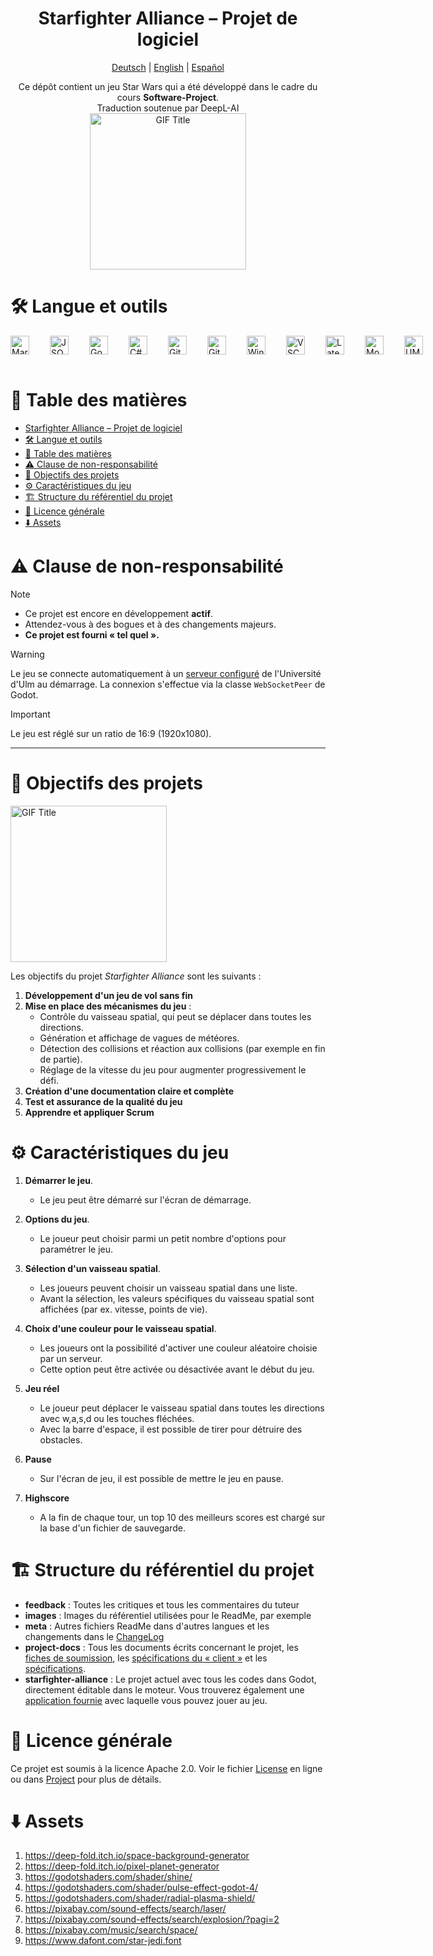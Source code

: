 <div align="center">

 # Starfighter Alliance – Projet de logiciel

<p align="center">
  <a href="../../README.md">Deutsch</a> | 
  <a href="README_EN.md">English</a> | 
  <a href="README_ES.md">Español</a>
</p>

Ce dépôt contient un jeu Star Wars qui a été développé dans le cadre du cours **Software-Project**.  
Traduction soutenue par DeepL-AI  
<img src="https://media.giphy.com/media/l2JeeNKZe8cAUkVIk/giphy.gif" alt="GIF Title" width="250">
</div>

# 🛠️ Langue et outils
<div style="display: flex; flex-direction: row; gap: 20px;">
<a href="https://daringfireball.net/projects/markdown/" target="_blank">
  <img align="left" alt="Markdown" width="30px" style="padding-right:10px;" src="https://cdn.jsdelivr.net/gh/devicons/devicon@latest/icons/markdown/markdown-original.svg" />
</a>
<a href="https://www.json.org/json-en.html" target="_blank">
  <img align="left" alt="JSON" width="30px" style="padding-right:10px;" src="https://cdn.jsdelivr.net/gh/devicons/devicon@latest/icons/json/json-original.svg" />
</a>
<a href="https://godotengine.org/" target="_blank">
  <img align="left" alt="Godot" width="30px" style="padding-right:10px;" src="https://cdn.jsdelivr.net/gh/devicons/devicon@latest/icons/godot/godot-original.svg" />
</a>
<a href="https://learn.microsoft.com/en-us/dotnet/csharp/" target="_blank">
  <img align="left" alt="C#" width="30px" style="padding-right:10px;" src="https://cdn.jsdelivr.net/gh/devicons/devicon@latest/icons/csharp/csharp-original.svg" />
</a>
<a href="https://git-scm.com/" target="_blank">
  <img align="left" alt="Git" width="30px" style="padding-right:10px;" src="https://cdn.jsdelivr.net/gh/devicons/devicon@latest/icons/git/git-original.svg" />
</a>
<a href="https://about.gitlab.com/" target="_blank">
  <img align="left" alt="GitLab" width="30px" style="padding-right:10px;" src="https://cdn.jsdelivr.net/gh/devicons/devicon@latest/icons/gitlab/gitlab-original.svg" />
</a>
<a href="https://www.microsoft.com/en-us/windows/" target="_blank">
  <img align="left" alt="Windows" width="30px" style="padding-right:10px;" src="https://cdn.jsdelivr.net/gh/devicons/devicon@latest/icons/windows11/windows11-original.svg" />
</a>
<a href="https://code.visualstudio.com/" target="_blank">
  <img align="left" alt="VSCode" width="30px" style="padding-right:10px;" src="https://cdn.jsdelivr.net/gh/devicons/devicon@latest/icons/vscode/vscode-original.svg" />
</a>
<a href="https://www.latex-project.org/" target="_blank">
  <img align="left" alt="Latex" width="30px" style="padding-right:10px;" src="https://cdn.jsdelivr.net/gh/devicons/devicon@latest/icons/latex/latex-original.svg" />
</a>
<a href="https://moodle.uni-ulm.de/course/view.php?id=54123" target="_blank">
  <img align="left" alt="Moodle" width="30px" style="padding-right:10px;" src="https://cdn.jsdelivr.net/gh/devicons/devicon@latest/icons/moodle/moodle-original.svg" />
</a>
<a href="https://www.uml-diagrams.org/" target="_blank">
  <img align="left" alt="UML" width="30px" style="padding-right:10px;" src="https://cdn.jsdelivr.net/gh/devicons/devicon@latest/icons/unifiedmodelinglanguage/unifiedmodelinglanguage-original.svg" />
</a>

</div>
<br />

# 📖 Table des matières

- [Starfighter Alliance – Projet de logiciel](#starfighter-alliance--projet-de-logiciel)
- [🛠️ Langue et outils](#️-langue-et-outils)
- [📖 Table des matières](#-table-des-matières)
- [⚠️ Clause de non-responsabilité](#️-clause-de-non-responsabilité)
- [🎯 Objectifs des projets](#-objectifs-des-projets)
- [⚙️ Caractéristiques du jeu](#️-caractéristiques-du-jeu)
- [🏗️ Structure du référentiel du projet](#️-structure-du-référentiel-du-projet)
- [📜 Licence générale](#-licence-générale)
- [⬇️ Assets](#️-assets)
  
# ⚠️ Clause de non-responsabilité

>[!NOTE]
>- Ce projet est encore en développement **actif**.
>- Attendez-vous à des bogues et à des changements majeurs.
>- **Ce projet est fourni « tel quel ».**     

> [!WARNING]
> Le jeu se connecte automatiquement à un [serveur configuré](https://softwaregrund.pro/jekt/) de l'Université d'Ulm au démarrage. La connexion s'effectue via la classe `WebSocketPeer` de Godot.

>[!IMPORTANT]        
> Le jeu est réglé sur un ratio de 16:9 (1920x1080).

---



# 🎯 Objectifs des projets
<img src="https://media.giphy.com/media/yEIyJ1WCnGKRi/giphy.gif" alt="GIF Title" width="250">

Les objectifs du projet *Starfighter Alliance* sont les suivants :

1. **Développement d'un jeu de vol sans fin**
2. **Mise en place des mécanismes du jeu** :
   - Contrôle du vaisseau spatial, qui peut se déplacer dans toutes les directions.
   - Génération et affichage de vagues de météores.
   - Détection des collisions et réaction aux collisions (par exemple en fin de partie).
   - Réglage de la vitesse du jeu pour augmenter progressivement le défi.
3. **Création d'une documentation claire et complète**
4. **Test et assurance de la qualité du jeu**
5. **Apprendre et appliquer Scrum**  
   

# ⚙️ Caractéristiques du jeu
1. **Démarrer le jeu**.
   - Le jeu peut être démarré sur l'écran de démarrage.

2. **Options du jeu**.
   - Le joueur peut choisir parmi un petit nombre d'options pour paramétrer le jeu.

3. **Sélection d'un vaisseau spatial**.
   - Les joueurs peuvent choisir un vaisseau spatial dans une liste.
   - Avant la sélection, les valeurs spécifiques du vaisseau spatial sont affichées (par ex. vitesse, points de vie).

4. **Choix d'une couleur pour le vaisseau spatial**.
   - Les joueurs ont la possibilité d'activer une couleur aléatoire choisie par un serveur.
   - Cette option peut être activée ou désactivée avant le début du jeu.

5. **Jeu réel**
   - Le joueur peut déplacer le vaisseau spatial dans toutes les directions avec w,a,s,d ou les touches fléchées.
   - Avec la barre d'espace, il est possible de tirer pour détruire des obstacles.
6. **Pause**
   - Sur l'écran de jeu, il est possible de mettre le jeu en pause.
7. **Highscore**
   - A la fin de chaque tour, un top 10 des meilleurs scores est chargé sur la base d'un fichier de sauvegarde.


# 🏗️ Structure du référentiel du projet
- **feedback** : Toutes les critiques et tous les commentaires du tuteur
- **images** : Images du référentiel utilisées pour le ReadMe, par exemple
- **meta** : Autres fichiers ReadMe dans d'autres langues et les changements dans le [ChangeLog](../changelogs/CHANGELOG_FR.md)
- **project-docs** : Tous les documents écrits concernant le projet, les [fiches de soumission](../../project-docs/Abgabe/Blätter), les [spécifications du « client »](../../project-docs/Lastenheft/lastenheft_starfighter_v2.pdf) et les [spécifications](../../project-docs/Pflichtenheft/Pflichtenheftvorlage/pflichtenheft_starfighter.pdf).
- **starfighter-alliance** : Le projet actuel avec tous les codes dans Godot, directement éditable dans le moteur. Vous trouverez également une [application fournie](<.../../starfighter-alliance/Starfighter Alliance.exe>) avec laquelle vous pouvez jouer au jeu.

# 📜 Licence générale
Ce projet est soumis à la licence Apache 2.0. Voir le fichier [License](http://www.apache.org/licenses/LICENSE-2.0) en ligne ou dans [Project](../../LICENCE.md) pour plus de détails.

# ⬇️ Assets
1. https://deep-fold.itch.io/space-background-generator
2. https://deep-fold.itch.io/pixel-planet-generator
3. https://godotshaders.com/shader/shine/
4. https://godotshaders.com/shader/pulse-effect-godot-4/
5. https://godotshaders.com/shader/radial-plasma-shield/
6. https://pixabay.com/sound-effects/search/laser/
7. https://pixabay.com/sound-effects/search/explosion/?pagi=2
8. https://pixabay.com/music/search/space/
9. https://www.dafont.com/star-jedi.font
